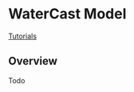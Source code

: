 # WaterCast Model

<a href="/tutorials/#watercast-tutorial" class="btn btn--primary">Tutorials</a>

## Overview
Todo

